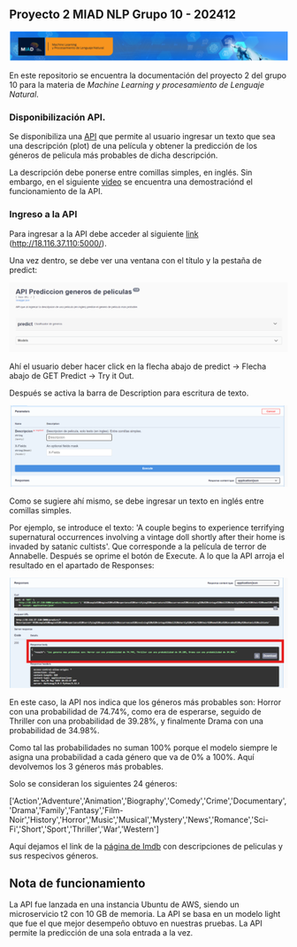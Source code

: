 ## Proyecto 2 MIAD NLP Grupo 10 - 202412

![Banner](Images/BannerMIADNLP.png)

En este repositorio se encuentra la documentación del proyecto 2 del grupo 10 para la materia de _Machine Learning y procesamiento de Lenguaje Natural_.

### Disponibilización API.

Se disponibiliza una [API](http://18.116.37.110:5000/) que permite al usuario ingresar un texto que sea una descripción (plot) de una película y obtener la predicción de los géneros de pelicula más probables de dicha descripción.

La descripción debe ponerse entre comillas simples, en inglés. Sin embargo, en el siguiente [video](https://www.youtube.com/watch?v=K440L3_Ke_U) se encuentra una demostraciónd el funcionamiento de la API.

### Ingreso a la API

Para ingresar a la API debe acceder al siguiente [link](http://18.116.37.110:5000/) (http://18.116.37.110:5000/).

Una vez dentro, se debe ver una ventana con el título y la pestaña de predict:

![APITitle](Images/APITitle.png)


Ahí el usuario deber hacer click en la flecha abajo de predict ->  Flecha abajo de GET Predict -> Try it Out.

Después se activa la barra de Description para escritura de texto. 

![APIDescription](Images/APIDescription.png)

Como se sugiere ahí mismo, se debe ingresar un texto en inglés entre comillas simples.

Por ejemplo, se introduce el texto: 'A couple begins to experience terrifying supernatural occurrences involving a vintage doll shortly after their home is invaded by satanic cultists'. Que corresponde a la película de terror de Annabelle. Después se oprime el botón de Execute. A lo que la API arroja el resultado en el apartado de Responses:

![APIResults](Images/APIResults.png)

En este caso, la API nos indica que los géneros más probables son: Horror con una probabilidad de 74.74%, como era de esperarse, seguido de Thriller con una probabilidad de 39.28%, y finalmente Drama con una probabilidad de 34.98%.

Como tal las probabilidades no suman 100% porque el modelo siempre le asigna una probabilidad a cada género que va de 0% a 100%. Aquí devolvemos los 3 géneros más probables.


Solo se consideran los siguientes 24 géneros:

['Action','Adventure','Animation','Biography','Comedy','Crime','Documentary','Drama','Family','Fantasy','Film-Noir','History','Horror','Music','Musical','Mystery','News','Romance','Sci-Fi','Short','Sport','Thriller','War','Western']

Aquí dejamos el link de la [página de Imdb](https://www.imdb.com/search/keyword/?keywords=plot) con descripciones de peliculas y sus respecivos géneros.


## Nota de funcionamiento

La API fue lanzada en una instancia Ubuntu de AWS, siendo un microservicio t2 con 10 GB de memoria. La API se basa en un modelo light que fue el que mejor desempeño obtuvo en nuestras pruebas. La API permite la predicción de una sola entrada a la vez.